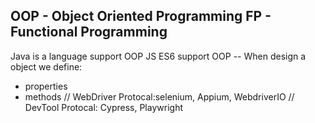 OOP - Object Oriented Programming
FP - Functional Programming
--
Java is a language support OOP
JS ES6 support OOP
-- When design a object we define: 
- properties
- methods
// WebDriver Protocal:selenium, Appium, WebdriverIO
// DevTool Protocal: Cypress, Playwright